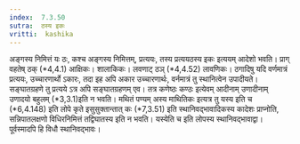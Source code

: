 ```yaml
---
index:  7.3.50
sutra:  ठस्य इकः
vritti:  kashika 
---
```


अङ्गस्य निमित्तं यः ठः, कश्च अङ्गस्य निमित्तम्, प्रत्ययः, तस्य प्रत्ययठस्य इकः इत्ययम् आदेशो भवति। प्राग् वहतेष् ठक् (*4,4.1) आक्षिकः। शालाकिकः। लवणाट् ठञ् (*4,4.52) लावणिकः। ठगादिषु यदि वर्णमात्रं प्रत्ययः, उच्चारणार्थो ऽकारः, तदा इह अपि अकार उच्चारणार्थः, वर्नमात्रं तु स्थानित्वेन उपादीयते। सङ्घातग्रहणे तु प्रत्यये ऽत्र अपि सङ्घातग्रहणम् एव। तत्र कणेष्ठः कण्ठः इत्येवम् आदीनाम् उणादीनाम् उणादयो बहुलम् (*3,3.1)इति न भवति। मथितं पण्यम् अस्य माथितिकः इत्यत्र तु यस्य इति च (*6,4.148) इति लोपे कृते इसुसुक्तान्तात् कः (*7,3.51) इति स्थानिवद्भावादिकस्य कादेशः प्राप्नोति, सन्निपातलक्षणो विधिरनिमित्तं तद्विघातस्य इति न भवति। यस्येति च इति लोपस्य स्थानिवद्भावाद्वा। पूर्वस्मादपि हि विधौ स्थानिवद्भावः।

